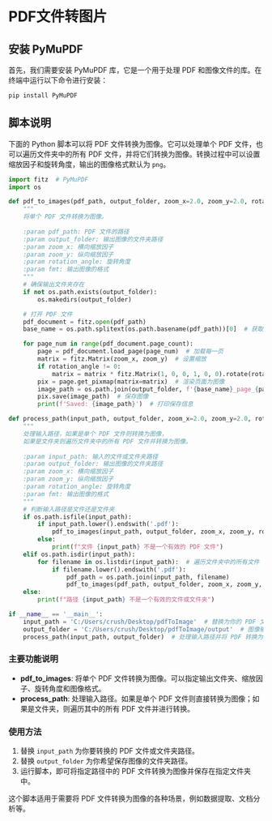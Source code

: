 # PDF文件转图片



## 安装 PyMuPDF

首先，我们需要安装 PyMuPDF 库，它是一个用于处理 PDF 和图像文件的库。在终端中运行以下命令进行安装：

```bash
pip install PyMuPDF
```

## 脚本说明

下面的 Python 脚本可以将 PDF 文件转换为图像。它可以处理单个 PDF 文件，也可以遍历文件夹中的所有 PDF 文件，并将它们转换为图像。转换过程中可以设置缩放因子和旋转角度，输出的图像格式默认为 `png`。

```python
import fitz  # PyMuPDF
import os

def pdf_to_images(pdf_path, output_folder, zoom_x=2.0, zoom_y=2.0, rotation_angle=0, fmt='png'):
    """
    将单个 PDF 文件转换为图像。
    
    :param pdf_path: PDF 文件的路径
    :param output_folder: 输出图像的文件夹路径
    :param zoom_x: 横向缩放因子
    :param zoom_y: 纵向缩放因子
    :param rotation_angle: 旋转角度
    :param fmt: 输出图像的格式
    """
    # 确保输出文件夹存在
    if not os.path.exists(output_folder):
        os.makedirs(output_folder)

    # 打开 PDF 文件
    pdf_document = fitz.open(pdf_path)
    base_name = os.path.splitext(os.path.basename(pdf_path))[0]  # 获取 PDF 文件名（不含扩展名）

    for page_num in range(pdf_document.page_count):
        page = pdf_document.load_page(page_num)  # 加载每一页
        matrix = fitz.Matrix(zoom_x, zoom_y)  # 设置缩放
        if rotation_angle != 0:
            matrix = matrix * fitz.Matrix(1, 0, 0, 1, 0, 0).rotate(rotation_angle)  # 设置旋转
        pix = page.get_pixmap(matrix=matrix)  # 渲染页面为图像
        image_path = os.path.join(output_folder, f'{base_name}_page_{page_num + 1}.{fmt}')  # 生成图像文件名
        pix.save(image_path)  # 保存图像
        print(f'Saved: {image_path}')  # 打印保存信息

def process_path(input_path, output_folder, zoom_x=2.0, zoom_y=2.0, rotation_angle=0, fmt='png'):
    """
    处理输入路径，如果是单个 PDF 文件则转换为图像，
    如果是文件夹则遍历文件夹中的所有 PDF 文件并转换为图像。
    
    :param input_path: 输入的文件或文件夹路径
    :param output_folder: 输出图像的文件夹路径
    :param zoom_x: 横向缩放因子
    :param zoom_y: 纵向缩放因子
    :param rotation_angle: 旋转角度
    :param fmt: 输出图像的格式
    """
    # 判断输入路径是文件还是文件夹
    if os.path.isfile(input_path):
        if input_path.lower().endswith('.pdf'):
            pdf_to_images(input_path, output_folder, zoom_x, zoom_y, rotation_angle, fmt)  # 处理单个 PDF 文件
        else:
            print(f"文件 {input_path} 不是一个有效的 PDF 文件")
    elif os.path.isdir(input_path):
        for filename in os.listdir(input_path):  # 遍历文件夹中的所有文件
            if filename.lower().endswith('.pdf'):
                pdf_path = os.path.join(input_path, filename)
                pdf_to_images(pdf_path, output_folder, zoom_x, zoom_y, rotation_angle, fmt)  # 处理文件夹中的 PDF 文件
    else:
        print(f"路径 {input_path} 不是一个有效的文件或文件夹")

if __name__ == '__main__':
    input_path = 'C:/Users/crush/Desktop/pdfToImage'  # 替换为你的 PDF 文件或文件夹路径
    output_folder = 'C:/Users/crush/Desktop/pdfToImage/output'  # 图像输出文件夹
    process_path(input_path, output_folder)  # 处理输入路径并将 PDF 转换为图像
```

### 主要功能说明

- **pdf_to_images**: 将单个 PDF 文件转换为图像。可以指定输出文件夹、缩放因子、旋转角度和图像格式。
- **process_path**: 处理输入路径。如果是单个 PDF 文件则直接转换为图像；如果是文件夹，则遍历其中的所有 PDF 文件并进行转换。

### 使用方法

1. 替换 `input_path` 为你要转换的 PDF 文件或文件夹路径。
2. 替换 `output_folder` 为你希望保存图像的文件夹路径。
3. 运行脚本，即可将指定路径中的 PDF 文件转换为图像并保存在指定文件夹中。

这个脚本适用于需要将 PDF 文件转换为图像的各种场景，例如数据提取、文档分析等。